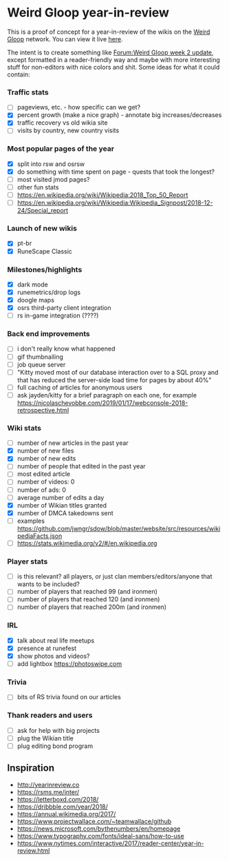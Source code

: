 # Weird Gloop year-in-review

This is a proof of concept for a year-in-review of the wikis on the [Weird Gloop](https://weirdgloop.org) network. You can view it live [here](https://iiii-i-i-i.github.io/year-in-review/).

The intent is to create something like [Forum:Weird Gloop week 2 update](https://meta.weirdgloop.org/w/Forum:Weird_Gloop_week_2_update), except formatted in a reader-friendly way and maybe with more interesting stuff for non-editors with nice colors and shit. Some ideas for what it could contain:

### Traffic stats
- [ ] pageviews, etc. - how specific can we get?
- [x] percent growth (make a nice graph) - annotate big increases/decreases
- [x] traffic recovery vs old wikia site
- [ ] visits by country, new country visits

### Most popular pages of the year
- [x] split into rsw and osrsw
- [x] do something with time spent on page - quests that took the longest?
- [ ] most visited jmod pages?
- [ ] other fun stats
- [ ] https://en.wikipedia.org/wiki/Wikipedia:2018_Top_50_Report
- [ ] https://en.wikipedia.org/wiki/Wikipedia:Wikipedia_Signpost/2018-12-24/Special_report

### Launch of new wikis
- [x] pt-br
- [x] RuneScape Classic

### Milestones/highlights
- [x] dark mode
- [x] runemetrics/drop logs
- [x] doogle maps
- [x] osrs third-party client integration
- [ ] rs in-game integration (????)

### Back end improvements
- [ ] i don't really know what happened
- [ ] gif thumbnailing
- [ ] job queue server
- [ ] "Kitty moved most of our database interaction over to a SQL proxy and that has reduced the server-side load time for pages by about 40%"
- [ ] full caching of articles for anonymous users
- [ ] ask jayden/kitty for a brief paragraph on each one, for example https://nicolaschevobbe.com/2019/01/17/webconsole-2018-retrospective.html

### Wiki stats
- [ ] number of new articles in the past year
- [x] number of new files
- [x] number of new edits
- [ ] number of people that edited in the past year
- [ ] most edited article
- [ ] number of videos: 0
- [ ] number of ads: 0
- [ ] average number of edits a day
- [x] number of Wikian titles granted
- [x] number of DMCA takedowns sent
- [ ] examples https://github.com/jwngr/sdow/blob/master/website/src/resources/wikipediaFacts.json
- [ ] https://stats.wikimedia.org/v2/#/en.wikipedia.org

### Player stats
- [ ] is this relevant? all players, or just clan members/editors/anyone that wants to be included?
- [ ] number of players that reached 99 (and ironmen)
- [ ] number of players that reached 120 (and ironmen)
- [ ] number of players that reached 200m (and ironmen)

### IRL
- [x] talk about real life meetups
- [x] presence at runefest
- [x] show photos and videos?
- [ ] add lightbox https://photoswipe.com

### Trivia
- [ ] bits of RS trivia found on our articles

### Thank readers and users
- [ ] ask for help with big projects
- [ ] plug the Wikian title
- [ ] plug editing bond program

## Inspiration
* http://yearinreview.co
* https://rsms.me/inter/
* https://letterboxd.com/2018/
* https://dribbble.com/year/2018/
* https://annual.wikimedia.org/2017/
* https://www.projectwallace.com/~teamwallace/github
* https://news.microsoft.com/bythenumbers/en/homepage
* https://www.typography.com/fonts/ideal-sans/how-to-use
* https://www.nytimes.com/interactive/2017/reader-center/year-in-review.html
